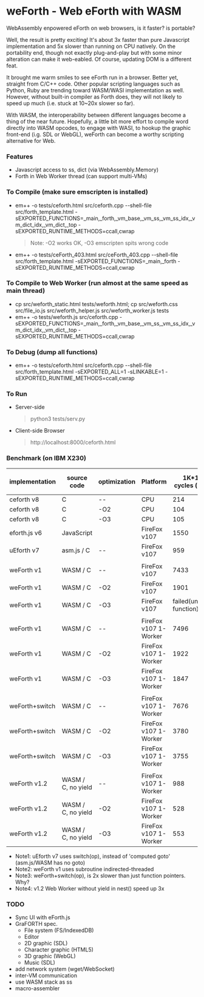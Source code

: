 # weForth - Web eForth with WASM

WebAssembly enpowered eForth on web browsers, is it faster? is portable?

Well, the result is pretty exciting! It's about 3x faster than pure Javascript implementation and 5x slower than running on CPU natively. On the portability end, though not exactly plug-and-play but with some minor alteration can make it web-eabled. Of course, updating DOM is a different feat.

It brought me warm smiles to see eForth run in a browser. Better yet, straight from C/C++ code. Other popular scripting languages such as Python, Ruby are trending toward WASM/WASI implementation as well. However, without built-in compiler as Forth does, they will not likely to speed up much (i.e. stuck at 10~20x slower so far).

With WASM, the interoperability between different languages become a thing of the near future. Hopefully, a little bit more effort to compile word directly into WASM opcodes, to engage with WASI, to hookup the graphic front-end (i.g. SDL or WebGL), weForth can become a worthy scripting alternative for Web.

### Features
* Javascript access to ss, dict (via WebAssembly.Memory)
* Forth in Web Worker thread (can support multi-VMs)

### To Compile (make sure emscripten is installed)
* em++ -o tests/ceforth.html src/ceforth.cpp --shell-file src/forth_template.html -sEXPORTED_FUNCTIONS=_main,_forth,_vm_base,_vm_ss,_vm_ss_idx,_vm_dict_idx,_vm_dict,_top -sEXPORTED_RUNTIME_METHODS=ccall,cwrap
  > Note: -O2 works OK, -O3 emscripten spits wrong code
  
* em++ -o tests/ceForth_403.html src/ceForth_403.cpp --shell-file src/forth_template.html -sEXPORTED_FUNCTIONS=_main,_forth -sEXPORTED_RUNTIME_METHODS=ccall,cwrap

### To Compile to Web Worker (run almost at the same speed as main thread)
* cp src/weforth_static.html tests/weforth.html; cp src/weforth.css src/file_io.js src/weforth_helper.js src/weforth_worker.js tests
* em++ -o tests/weforth.js src/ceforth.cpp -sEXPORTED_FUNCTIONS=_main,_forth,_vm_base,_vm_ss,_vm_ss_idx,_vm_dict_idx,_vm_dict,_top -sEXPORTED_RUNTIME_METHODS=ccall,cwrap

### To Debug (dump all functions)
* em++ -o tests/ceforth.html src/ceforth.cpp --shell-file src/forth_template.html -sEXPORTED_ALL=1 -sLINKABLE=1 -sEXPORTED_RUNTIME_METHODS=ccall,cwrap

### To Run
* Server-side
  > python3 tests/serv.py
* Client-side Browser
  > http://localhost:8000/ceforth.html

### Benchmark (on IBM X230)
|implementation|source code|optimization|Platform|1K*10K cycles (in ms)|code size (KB)|
|---|---|---|---|---|---|
|ceforth v8|C|--|CPU|214|91|
|ceforth v8|C|-O2|CPU|104|70|
|ceforth v8|C|-O3|CPU|105|74|
|eforth.js v6|JavaScript||FireFox v107|1550|20|
|uEforth v7|asm.js / C|--|FireFox v107|959|?|
|||||||
|weForth v1|WASM / C|--|FireFox v107|7433|237|
|weForth v1|WASM / C|-O2|FireFox v107|1901|157|
|weForth v1|WASM / C|-O3|FireFox v107|failed(unknown function)|174|
|||||||
|weForth v1|WASM / C|--|FireFox v107 1-Worker|7496|237|
|weForth v1|WASM / C|-O2|FireFox v107 1-Worker|1922|157|
|weForth v1|WASM / C|-O3|FireFox v107 1-Worker|1847|174|
|||||||
|weForth+switch|WASM / C|--|FireFox v107 1-Worker|7676|256|
|weForth+switch|WASM / C|-O2|FireFox v107 1-Worker|3780|168|
|weForth+switch|WASM / C|-O3|FireFox v107 1-Worker|3755|185|
|||||||
|weForth v1.2|WASM / C, no yield|--|FireFox v107 1-Worker|988|232|
|weForth v1.2|WASM / C, no yield|-O2|FireFox v107 1-Worker|528|156|
|weForth v1.2|WASM / C, no yield|-O3|FireFox v107 1-Worker|553|173|

* Note1: uEforth v7 uses switch(op), instead of 'computed goto' (asm.js/WASM has no goto)
* Note2: weForth v1 uses subroutine indirected-threaded
* Note3: weForth+switch(op), is 2x slower than just function pointers. Why?
* Note4: v1.2 Web Worker without yield in nest() speed up 3x
       
### TODO
* Sync UI with eForth.js
* GraFORTH spec.
  * File system (FS/IndexedDB)
  * Editor
  * 2D graphic (SDL)
  * Character graphic (HTML5)
  * 3D graphic (WebGL)
  * Music (SDL)
* add network system (wget/WebSocket)
* inter-VM communication
* use WASM stack as ss
* macro-assembler
